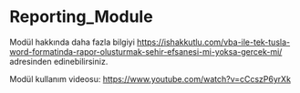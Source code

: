 # Reporting_Module
Modül hakkında daha fazla bilgiyi https://ishakkutlu.com/vba-ile-tek-tusla-word-formatinda-rapor-olusturmak-sehir-efsanesi-mi-yoksa-gercek-mi/ adresinden edinebilirsiniz. 

Modül kullanım videosu: https://www.youtube.com/watch?v=cCcszP6yrXk
